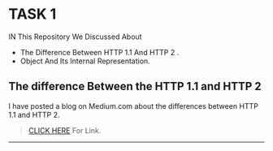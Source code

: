 # TASK 1

IN This Repository We Discussed About
- The Difference Between HTTP 1.1 And HTTP 2 .
- Object And Its Internal Representation.

## The difference Between the HTTP 1.1 and HTTP 2
  

I have posted a blog on Medium.com about the differences between HTTP 1.1 and HTTP 2.


>[CLICK HERE](https://medium.com/@kavinprasad2948/the-difference-between-http-1-1-and-http-2-1f7d15f5bd5f) For Link.

-----


